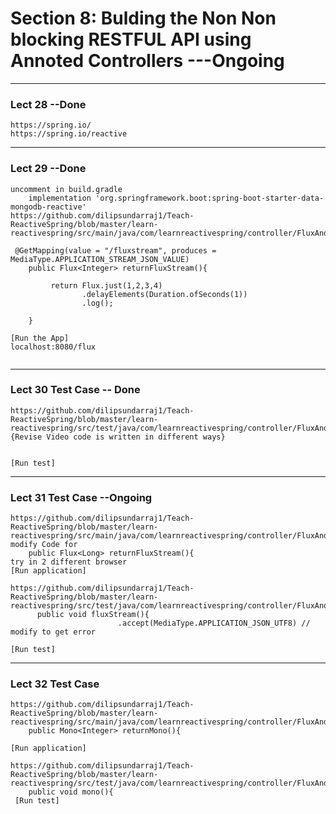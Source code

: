 # Section 8: Bulding the Non Non blocking RESTFUL API using Annoted Controllers  ---Ongoing
---------

### Lect 28  --Done

```
https://spring.io/
https://spring.io/reactive

```

----------------
### Lect 29  --Done

```
uncomment in build.gradle
    implementation 'org.springframework.boot:spring-boot-starter-data-mongodb-reactive'
https://github.com/dilipsundarraj1/Teach-ReactiveSpring/blob/master/learn-reactivespring/src/main/java/com/learnreactivespring/controller/FluxAndMonoController.java

 @GetMapping(value = "/fluxstream", produces = MediaType.APPLICATION_STREAM_JSON_VALUE)
    public Flux<Integer> returnFluxStream(){

         return Flux.just(1,2,3,4)
                .delayElements(Duration.ofSeconds(1))
                .log();

    }

[Run the App]
localhost:8080/flux


```

----------------
### Lect 30 Test Case  -- Done

```
https://github.com/dilipsundarraj1/Teach-ReactiveSpring/blob/master/learn-reactivespring/src/test/java/com/learnreactivespring/controller/FluxAndMonoControllerTest.java
{Revise Video code is written in different ways}


[Run test]

```

----------------
### Lect 31 Test Case  --Ongoing

```
https://github.com/dilipsundarraj1/Teach-ReactiveSpring/blob/master/learn-reactivespring/src/main/java/com/learnreactivespring/controller/FluxAndMonoController.java
modify Code for  
    public Flux<Long> returnFluxStream(){
try in 2 different browser
[Run application]

https://github.com/dilipsundarraj1/Teach-ReactiveSpring/blob/master/learn-reactivespring/src/test/java/com/learnreactivespring/controller/FluxAndMonoControllerTest.java
      public void fluxStream(){
                        .accept(MediaType.APPLICATION_JSON_UTF8) // modify to get error

[Run test]

```

----------------
### Lect 32 Test Case

```
https://github.com/dilipsundarraj1/Teach-ReactiveSpring/blob/master/learn-reactivespring/src/main/java/com/learnreactivespring/controller/FluxAndMonoController.java
    public Mono<Integer> returnMono(){
    
[Run application]

https://github.com/dilipsundarraj1/Teach-ReactiveSpring/blob/master/learn-reactivespring/src/test/java/com/learnreactivespring/controller/FluxAndMonoControllerTest.java
    public void mono(){
 [Run test]

